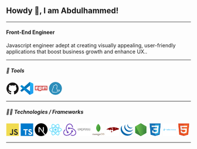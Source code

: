## Howdy 🦍, I am Abdulhammed!

---
#### Front-End Engineer

Javascript engineer adept at creating visually appealing, user-friendly applications that boost business growth and enhance UX..

---
##### 🧰 Tools

<img src="https://github.com/devicons/devicon/blob/master/icons/github/github-original.svg" alt="gitLogo" width="35" height="35"/> <img src="https://github.com/devicons/devicon/blob/master/icons/vscode/vscode-original.svg" alt="vscodeLogo" width="35" height="35"/> <img src="https://github.com/devicons/devicon/blob/master/icons/npm/npm-original-wordmark.svg" alt="npmLogo" width="35" height="35"/> 
<img src="https://github.com/devicons/devicon/blob/master/icons/yarn/yarn-original.svg" alt="yarnLogo" width="35" height="35"/>


---
##### 👨‍💻 Technologies / Frameworks

<img src="https://github.com/devicons/devicon/blob/master/icons/javascript/javascript-original.svg" alt="jsLogo" width="35" height="35"/> <img src="https://github.com/devicons/devicon/blob/master/icons/typescript/typescript-plain.svg" alt="tsLogo" width="35" height="35"/> <img src="https://github.com/devicons/devicon/blob/master/icons/nextjs/nextjs-plain.svg" alt="NextLogo" width="35" height="35"/> <img src="https://github.com/devicons/devicon/blob/master/icons/react/react-original.svg" alt="reactLogo" width="35" height="35"/> <img src="https://github.com/devicons/devicon/blob/master/icons/redux/redux-original.svg" alt="reduxLogo" width="35" height="35"/> <img src="https://github.com/devicons/devicon/blob/master/icons/express/express-original-wordmark.svg" alt="expressLogo" width="35" height="35"/> <img src="https://github.com/devicons/devicon/blob/master/icons/mongodb/mongodb-original-wordmark.svg" alt="mongodbLogo" width="35" height="35"/> <img src="https://github.com/devicons/devicon/blob/master/icons/mongoose/mongoose-original.svg" alt="mongooseLogo" width="35" height="35"/> <img src="https://github.com/devicons/devicon/blob/master/icons/jquery/jquery-original.svg" alt="jqLogo" width="35" height="35"/> <img src="https://github.com/devicons/devicon/blob/master/icons/nodejs/nodejs-original.svg" alt="nodeLogo" width="35" height="35"/> <img src="https://github.com/devicons/devicon/blob/master/icons/css3/css3-original.svg" alt="cssLogo" width="35" height="35"/> <img src="https://github.com/devicons/devicon/blob/master/icons/tailwindcss/tailwindcss-plain-wordmark.svg" alt="twLogo" width="35" height="35"/> <img src="https://github.com/devicons/devicon/blob/master/icons/html5/html5-original.svg" alt="htmlLogo" width="35" height="35"/>

---
<!-- ##### ✒️ Contact me
[<img src="https://cdn.worldvectorlogo.com/logos/linkedin-icon-2.svg" width="20px" height="20px" />](https://www.linkedin.com/in/abdulhammed/)  [<img src="https://cdn.worldvectorlogo.com/logos/twitter-3.svg" width="20px" height="20px" />](https://twitter.com/theabdulhammed) -->



